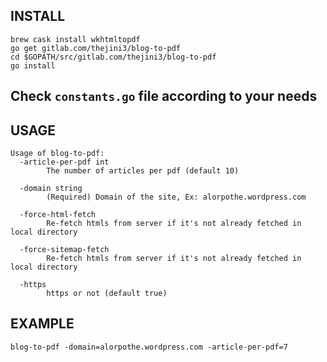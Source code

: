 


## INSTALL

```
brew cask install wkhtmltopdf
go get gitlab.com/thejini3/blog-to-pdf
cd $GOPATH/src/gitlab.com/thejini3/blog-to-pdf
go install
```
## Check `constants.go` file according to your needs

## USAGE
```
Usage of blog-to-pdf:
  -article-per-pdf int
    	The number of articles per pdf (default 10)

  -domain string
    	(Required) Domain of the site, Ex: alorpothe.wordpress.com

  -force-html-fetch
    	Re-fetch htmls from server if it's not already fetched in local directory

  -force-sitemap-fetch
    	Re-fetch htmls from server if it's not already fetched in local directory

  -https
    	https or not (default true)
```

## EXAMPLE
```
blog-to-pdf -domain=alorpothe.wordpress.com -article-per-pdf=7
```